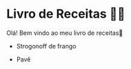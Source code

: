 # Livro de Receitas :man_cook:	

Olá! Bem vindo ao meu livro de receitas:wave:

- Strogonoff de frango

- Pavê
